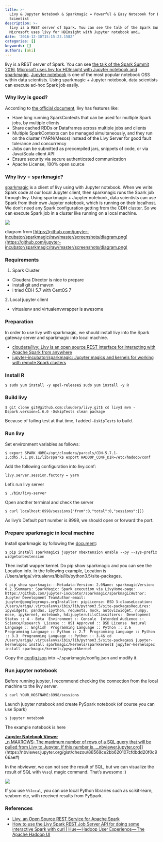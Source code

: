 ```yaml
---
title: >-
  Livy & Jupyter Notebook & Sparkmagic = Powerful & Easy Notebook for Data
  Scientist
description: >-
  livy is a REST server of Spark. You can see the talk of the Spark Summit 2016,
  Microsoft uses livy for HDInsight with Jupyter notebook and…
date: '2016-12-30T15:15:23.158Z'
categories: []
keywords: []
authors: [aki]
---
```


livy is a REST server of Spark. You can see [the talk of the Spark Summit 2016](https://spark-summit.org/2016/events/livy-a-rest-web-service-for-apache-spark/), [Microsoft uses livy for HDInsight with Jupyter notebook and sparkmagic](https://azure.microsoft.com/en-us/documentation/articles/hdinsight-apache-spark-jupyter-notebook-kernels/). [Jupyter notebook](http://jupyter.org/) is one of the most popular notebook OSS within data scientists. Using sparkmagic + Jupyter notebook, data scientists can execute ad-hoc Spark job easily.

### Why livy is good?

According to [the official document](http://livy.io/overview.html), livy has features like:

*   Have long running SparkContexts that can be used for multiple Spark jobs, by multiple clients
*   Share cached RDDs or Dataframes across multiple jobs and clients
*   Multiple SparkContexts can be managed simultaneously, and they run on the cluster (YARN/Mesos) instead of the Livy Server for good fault tolerance and concurrency
*   Jobs can be submitted as precompiled jars, snippets of code, or via Java/Scala client API
*   Ensure security via secure authenticated communication
*   Apache License, 100% open source

### Why livy + sparkmagic?

[sparkmagic](https://github.com/jupyter-incubator/sparkmagic) is a client of livy using with Jupyter notebook. When we write Spark code at our local Jupyter client, then sparkmagic runs the Spark job through livy. Using sparkmagic + Jupyter notebook, data scientists can use Spark from their own Jupyter notebook, which is running on their localhost. We don’t need any Spark configuration getting from the CDH cluster. So we can execute Spark job in a cluster like running on a local machine.

![](/img/0____lwKpnEq0Tpi3Tlj.png)

diagram from [https://github.com/jupyter-incubator/sparkmagic/raw/master/screenshots/diagram.png](https://github.com/jupyter-incubator/sparkmagic/raw/master/screenshots/diagram.png)

### Requirements

1.  Spark Cluster

*   Cloudera Director is nice to prepare
*   Install git and maven
*   I tried CDH 5.7 with CentOS 7

2\. Local jupyter client

*   virtualenv and virtualenvwrapper is awesome

### Preparation

In order to use livy with sparkmagic, we should install livy into the Spark gateway server and sparkmagic into local machine.

*   [cloudera/livy: Livy is an open source REST interface for interacting with Apache Spark from anywhere](https://github.com/cloudera/livy)
*   [jupyter-incubator/sparkmagic: Jupyter magics and kernels for working with remote Spark clusters](https://github.com/jupyter-incubator/sparkmagic)

### Install R

```
$ sudo yum install -y epel-release$ sudo yum install -y R
```

### Build livy

```
$ git clone git@github.com:cloudera/livy.git$ cd livy$ mvn -Dspark.version=1.6.0 -DskipTests clean package
```

Because of failing test at that time, I added `-DskipTests` to build.

### Run livy

Set environment variables as follows:

```
$ export SPARK_HOME=/opt/cloudera/parcels/CDH-5.7.1-1.cdh5.7.1.p0.11/lib/spark$ export HADOOP_CONF_DIR=/etc/hadoop/conf
```

Add the following configuration into livy.conf:

```
livy.server.session.factory = yarn
```

Let’s run livy server

```
$ ./bin/livy-server
```

Open another terminal and check the server

```
$ curl localhost:8998/sessions{"from":0,"total":0,"sessions":[]}
```

As livy’s Default port number is 8998, we should open or forward the port.

### Prepare sparkmagic in local machine

Install sparkmagic by following the [document](https://github.com/jupyter-incubator/sparkmagic):

```
$ pip install sparkmagic$ jupyter nbextension enable --py --sys-prefix widgetsnbextension
```

Then install wapper kernel. Do pip show sparkmagic and you can see the Location info. In the following example, Location is /Users/ariga/.virtualenvs/ibis/lib/python3.5/site-packages.

```
$ pip show sparkmagic---Metadata-Version: 2.0Name: sparkmagicVersion: 0.2.3Summary: SparkMagic: Spark execution via LivyHome-page: https://github.com/jupyter-incubator/sparkmagic/sparkmagicAuthor: Jupyter Development TeamAuthor-email: jupyter@googlegroups.orgInstaller: pipLicense: BSD 3-clauseLocation: /Users/ariga/.virtualenvs/ibis/lib/python3.5/site-packagesRequires: ipywidgets, pandas, ipython, requests, mock, autovizwidget, numpy, nose, ipykernel, notebook, hdijupyterutilsClassifiers:  Development Status :: 4 - Beta  Environment :: Console  Intended Audience :: Science/Research  License :: OSI Approved :: BSD License  Natural Language :: English  Programming Language :: Python :: 2.6  Programming Language :: Python :: 2.7  Programming Language :: Python :: 3.3  Programming Language :: Python :: 3.4$ cd /Users/ariga/.virtualenvs/ibis/lib/python3.5/site-packages$ jupyter-kernelspec install sparkmagic/kernels/sparkkernel$ jupyter-kernelspec install sparkmagic/kernels/pysparkkernel
```

Copy the [config.json](https://github.com/jupyter-incubator/sparkmagic/blob/master/sparkmagic/example_config.json) into ~/.sparkmagic/config.json and modify it.

### Run jupyter notebook

Before running jupyter, I recommend checking the connection from the local machine to the livy server.

```
$ curl YOUR_HOSTNAME:8998/sessions
```

Launch jupyter notebook and create PySpark notebook (of course you can use Spark)

```
$ jupyter notebook
```

The example notebook is here

[**Jupyter Notebook Viewer**  
_n MAXROWS: The maximum number of rows of a SQL query that will be pulled from Livy to Jupyter. If this number is…_nbviewer.jupyter.org](https://nbviewer.jupyter.org/gist/chezou/88568ce2bb620107cfdbdd20f0c966ae# "https://nbviewer.jupyter.org/gist/chezou/88568ce2bb620107cfdbdd20f0c966ae#")[](https://nbviewer.jupyter.org/gist/chezou/88568ce2bb620107cfdbdd20f0c966ae#)

In the nbviewer, we can not see the result of SQL, but we can visualize the result of SQL with `%%sql` magic command. That’s awesome :)

![](/img/0__l8PW0TpvVfuoLdVv.png)

If you use `%%local`, you can use local Python libraries such as scikit-learn, seaborn etc, with received results from PySpark.

### References

*   [Livy, an Open Source REST Service for Apache Spark](http://livy.io/)
*   [How to use the Livy Spark REST Job Server API for doing some interactive Spark with curl | Hue — Hadoop User Experience — The Apache Hadoop UI](http://gethue.com/how-to-use-the-livy-spark-rest-job-server-for-interactive-spark-2-2/)